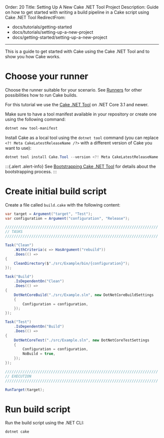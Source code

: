 Order: 20
Title: Setting Up A New Cake .NET Tool Project
Description: Guide on how to get started with writing a build pipeline in a Cake script using Cake .NET Tool
RedirectFrom:
  - docs/tutorials/getting-started
  - docs/tutorials/setting-up-a-new-project
  - docs/getting-started/setting-up-a-new-project
---

This is a guide to get started with Cake using the Cake .NET Tool and to show you how Cake works.

# Choose your runner

Choose the runner suitable for your scenario.
See [Runners](../running-builds/runners) for other possibilities how to run Cake builds.

For this tutorial we use the [Cake .NET Tool](../running-builds/runners/dotnet-tool) on .NET Core 3.1 and newer.

Make sure to have a tool manifest available in your repository or create one using the following command:

```powershell
dotnet new tool-manifest
```

Install Cake as a local tool using the `dotnet tool` command (you can replace `<?! Meta CakeLatestReleaseName /?>` with a different version of Cake you want to use):

```powershell
dotnet tool install Cake.Tool --version <?! Meta CakeLatestReleaseName /?>
```

:::{.alert .alert-info}
See [Bootstrapping Cake .NET Tool](../running-builds/runners/dotnet-tool#bootstrapping-for.net-tool) for details about the bootstrapping process.
:::

# Create initial build script

Create a file called `build.cake` with the following content:

```csharp
var target = Argument("target", "Test");
var configuration = Argument("configuration", "Release");

//////////////////////////////////////////////////////////////////////
// TASKS
//////////////////////////////////////////////////////////////////////

Task("Clean")
    .WithCriteria(c => HasArgument("rebuild"))
    .Does(() =>
{
    CleanDirectory($"./src/Example/bin/{configuration}");
});

Task("Build")
    .IsDependentOn("Clean")
    .Does(() =>
{
    DotNetCoreBuild("./src/Example.sln", new DotNetCoreBuildSettings
    {
        Configuration = configuration,
    });
});

Task("Test")
    .IsDependentOn("Build")
    .Does(() =>
{
    DotNetCoreTest("./src/Example.sln", new DotNetCoreTestSettings
    {
        Configuration = configuration,
        NoBuild = true,
    });
});

//////////////////////////////////////////////////////////////////////
// EXECUTION
//////////////////////////////////////////////////////////////////////

RunTarget(target);
```

# Run build script

Run the build script using the .NET CLI:

```powershell
dotnet cake
```
